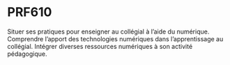 # PRF610

Situer ses pratiques pour enseigner au collégial à l’aide du numérique. Comprendre l’apport des technologies numériques dans l’apprentissage au collégial. Intégrer diverses ressources numériques à son activité pédagogique.
